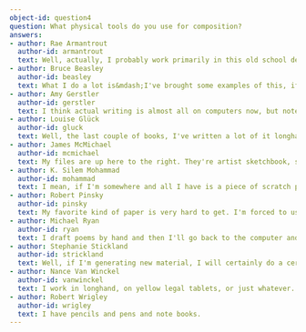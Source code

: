```yaml
---
object-id: question4    
question: What physical tools do you use for composition?
answers:
- author: Rae Armantrout
  author-id: armantrout
  text: Well, actually, I probably work primarily in this old school device called 'notebook' where I, you know, fill pages with illegible text, and then once I start to think that my text is coming together, very often I'll do a version of it&mdash;just type it into the iPad.
- author: Bruce Beasley
  author-id: beasley
  text: What I do a lot is&mdash;I've brought some examples of this, if you want to see them&mdash;I write a lot when I'm walking. I take long walks and scribble in a notebook like this one. Just usually individual lines&mdash;let's see if I can find some examples. And then often I will transcribe them onto note cards.
- author: Amy Gerstler
  author-id: gerstler
  text: I think actual writing is almost all on computers now, but note-taking is probably 75% notebook and pen, and 25% take notes on the computer.
- author: Louise Glück
  author-id: gluck
  text: Well, the last couple of books, I've written a lot of it longhand, which was a great surprise, because everything up until Averno was written on a typewriter. All of the composition.
- author: James McMichael
  author-id: mcmichael
  text: My files are up here to the right. They're artist sketchbook, so they're unlined. And I take notes from the reading I do in those, and I also include (in green ink) my own responses to the things I'm reading, or things that occurred to me that might turn out to be germs for lines. So, I do that longhand.
- author: K. Silem Mohammad
  author-id: mohammad
  text: I mean, if I'm somewhere and all I have is a piece of scratch paper because I'm in a meeting and I get an idea. But I don't really do that often.
- author: Robert Pinsky
  author-id: pinsky
  text: My favorite kind of paper is very hard to get. I'm forced to use this because it's very hard to get this. I don't like the lines. I get that somehow society doesn't take this very seriously anymore. You can get it white, I don't want it white...I want it yellow.
- author: Michael Ryan
  author-id: ryan
  text: I draft poems by hand and then I'll go back to the computer and go sometimes back and forth. Prose, I write on the computer.
- author: Stephanie Stickland
  author-id: strickland
  text: Well, if I'm generating new material, I will certainly do a certain amount of writing by hand. I capture, at various points, the material in a Word processing program. The one I work with most intuitively is Word 2003. I'm annoyed at all the extra ridiculous functionality.
- author: Nance Van Winckel
  author-id: vanwinckel
  text: I work in longhand, on yellow legal tablets, or just whatever. I have different notebooks that I have. That's what all these notebooks are here; these are my various writing projects in process. They each get their own little notebook.
- author: Robert Wrigley
  author-id: wrigley
  text: I have pencils and pens and note books. 
---
```

